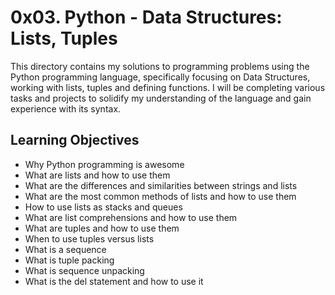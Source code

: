 # 0x03. Python - Data Structures: Lists, Tuples

This directory contains my solutions to programming problems using the Python programming language, specifically focusing on Data Structures, working with lists, tuples and defining functions. I will be completing various tasks and projects to solidify my understanding of the language and gain experience with its syntax.

## Learning Objectives

- Why Python programming is awesome
- What are lists and how to use them
- What are the differences and similarities between strings and lists
- What are the most common methods of lists and how to use them
- How to use lists as stacks and queues
- What are list comprehensions and how to use them
- What are tuples and how to use them
- When to use tuples versus lists
- What is a sequence
- What is tuple packing
- What is sequence unpacking
- What is the del statement and how to use it
